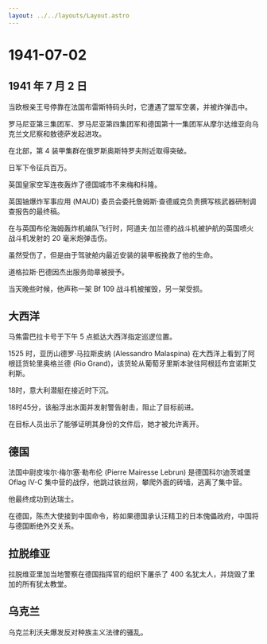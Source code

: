 ```yaml
---
layout: ../../layouts/Layout.astro
---
```


# 1941-07-02

## 1941 年 7 月 2 日

当欧根亲王号停靠在法国布雷斯特码头时，它遭遇了盟军空袭，并被炸弹击中。

罗马尼亚第三集团军、罗马尼亚第四集团军和德国第十一集团军从摩尔达维亚向乌克兰文尼察和敖德萨发起进攻。

在北部，第 4 装甲集群在俄罗斯奥斯特罗夫附近取得突破。

日军下令征兵百万。

英国皇家空军连夜轰炸了德国城市不来梅和科隆。

英国铀爆炸军事应用 (MAUD)
委员会委托詹姆斯·查德威克负责撰写核武器研制调查报告的最终稿。

在与英国布伦海姆轰炸机编队飞行时，阿道夫·加兰德的战斗机被护航的英国喷火战斗机发射的
20 毫米炮弹击伤。

虽然受伤了，但是由于驾驶舱内最近安装的装甲板挽救了他的生命。

道格拉斯·巴德因杰出服务勋章被授予。

当天晚些时候，他声称一架 Bf 109 战斗机被摧毁，另一架受损。

## 大西洋

马焦雷巴拉卡号于下午 5 点抵达大西洋指定巡逻位置。

1525 时，亚历山德罗·马拉斯皮纳 (Alessandro Malaspina)
在大西洋上看到了阿根廷货轮里奥格兰德 (Rio
Grand)，该货轮从葡萄牙里斯本驶往阿根廷布宜诺斯艾利斯。

18时，意大利潜艇在接近时下沉。

18时45分，该船浮出水面并发射警告射击，阻止了目标前进。

在目标人员出示了能够证明其身份的文件后，她才被允许离开。

## 德国

法国中尉皮埃尔·梅尔塞·勒布伦 (Pierre Mairesse Lebrun) 是德国科尔迪茨城堡
Oflag IV-C 集中营的战俘，他跳过铁丝网，攀爬外面的砖墙，逃离了集中营。

他最终成功到达瑞士。

在德国，陈杰大使接到中国命令，称如果德国承认汪精卫的日本傀儡政府，中国将与德国断绝外交关系。

## 拉脱维亚

拉脱维亚里加当地警察在德国指挥官的组织下屠杀了 400
名犹太人，并烧毁了里加的所有犹太教堂。

## 乌克兰

乌克兰利沃夫爆发反对种族主义法律的骚乱。